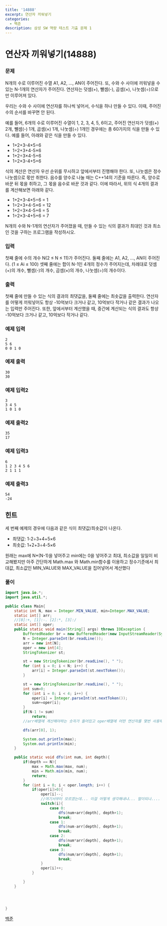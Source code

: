 ```yaml
---
title: '14888'
excerpt: 연산자 끼워넣기
categories:
  - 백준
description: 삼성 SW 역량 테스트 기출 문제 1
---
```


# 연산자 끼워넣기\(14888\)

### 문제

N개의 수로 이루어진 수열 A1, A2, ..., AN이 주어진다. 또, 수와 수 사이에 끼워넣을 수 있는 N-1개의 연산자가 주어진다. 연산자는 덧셈\(+\), 뺄셈\(-\), 곱셈\(×\), 나눗셈\(÷\)으로만 이루어져 있다.

우리는 수와 수 사이에 연산자를 하나씩 넣어서, 수식을 하나 만들 수 있다. 이때, 주어진 수의 순서를 바꾸면 안 된다.

예를 들어, 6개의 수로 이루어진 수열이 1, 2, 3, 4, 5, 6이고, 주어진 연산자가 덧셈\(+\) 2개, 뺄셈\(-\) 1개, 곱셈\(×\) 1개, 나눗셈\(÷\) 1개인 경우에는 총 60가지의 식을 만들 수 있다. 예를 들어, 아래와 같은 식을 만들 수 있다.

* 1+2+3-4×5÷6
* 1÷2+3+4-5×6
* 1+2÷3×4-5+6
* 1÷2×3-4+5+6

식의 계산은 연산자 우선 순위를 무시하고 앞에서부터 진행해야 한다. 또, 나눗셈은 정수 나눗셈으로 몫만 취한다. 음수를 양수로 나눌 때는 C++14의 기준을 따른다. 즉, 양수로 바꾼 뒤 몫을 취하고, 그 몫을 음수로 바꾼 것과 같다. 이에 따라서, 위의 식 4개의 결과를 계산해보면 아래와 같다.

* 1+2+3-4×5÷6 = 1
* 1÷2+3+4-5×6 = 12
* 1+2÷3×4-5+6 = 5
* 1÷2×3-4+5+6 = 7

N개의 수와 N-1개의 연산자가 주어졌을 때, 만들 수 있는 식의 결과가 최대인 것과 최소인 것을 구하는 프로그램을 작성하시오.

### 입력

첫째 줄에 수의 개수 N\(2 ≤ N ≤ 11\)가 주어진다. 둘째 줄에는 A1, A2, ..., AN이 주어진다. \(1 ≤ Ai ≤ 100\) 셋째 줄에는 합이 N-1인 4개의 정수가 주어지는데, 차례대로 덧셈\(+\)의 개수, 뺄셈\(-\)의 개수, 곱셈\(×\)의 개수, 나눗셈\(÷\)의 개수이다.

### 출력

첫째 줄에 만들 수 있는 식의 결과의 최댓값을, 둘째 줄에는 최솟값을 출력한다. 연산자를 어떻게 끼워넣어도 항상 -10억보다 크거나 같고, 10억보다 작거나 같은 결과가 나오는 입력만 주어진다. 또한, 앞에서부터 계산했을 때, 중간에 계산되는 식의 결과도 항상 -10억보다 크거나 같고, 10억보다 작거나 같다.

### 예제 입력

```text
2
5 6
0 0 1 0
```

### 예제 출력

```text
30
30
```

### 예제 입력2

```text
3
3 4 5
1 0 1 0
```

### 예제 출력2

```text
35
17
```

### 예제 입력3

```text
6
1 2 3 4 5 6
2 1 1 1
```

### 예제 출력3

```text
54
-24
```

## 힌트

세 번째 예제의 경우에 다음과 같은 식이 최댓값/최솟값이 나온다.

* 최댓값: 1-2÷3+4+5×6
* 최솟값: 1+2+3÷4-5×6

원래는 max에 N\*\(N-1\)을 넣어주고 min에는 0을 넣어주고 최대, 최소값을 일일이 비교해봤지만 아주 간단하게 Math.max 와 Math.min함수를 이용하고 정수기준에서 최대값, 최소값인 MIN\_VALUE와 MAX\_VALUE을 집어넣어서 계산했다

### 풀이

```java
import java.io.*;
import java.util.*;

public class Main{
    static int N, max = Integer.MIN_VALUE, min=Integer.MAX_VALUE;
    static int[] arr;
    //[0]:+, [1]:-. [2]:*, [3]:/
    static int[] oper;
    public static void main(String[] args) throws IOException {
        BufferedReader br = new BufferedReader(new InputStreamReader(System.in));
        N = Integer.parseInt(br.readLine());
        arr = new int[N];
        oper = new int[4];
        StringTokenizer st;

        st = new StringTokenizer(br.readLine(), " ");
        for (int i = 0; i < N; i++) {
            arr[i] = Integer.parseInt(st.nextToken());
        }

        st = new StringTokenizer(br.readLine(), " ");
        int sum=0;
        for (int i = 0; i < 4; i++) {
            oper[i] = Integer.parseInt(st.nextToken());
            sum+=oper[i];
        }
        if(N-1 != sum)
            return;
        //arr배열에 계산해야하는 숫자가 들어있고 oper배열에 어떤 연산자를 몇번 사용해야하는지 들어있음

        dfs(arr[0], 1);

        System.out.println(max);
        System.out.println(min);
    }

    public static void dfs(int num, int depth){
        if(depth == N){
            max = Math.max(max, num);
            min = Math.min(min, num);
            return;
        }
        for (int i = 0; i < oper.length; i++) {
            if(oper[i]>0){
                oper[i]--;
                //여기서부터 모르겠는데... 이걸 어떻게 생각해내냐... 말이되나....
                switch(i){
                    case 0:
                        dfs(num+arr[depth], depth+1);
                        break;
                    case 1:
                        dfs(num-arr[depth], depth+1);
                        break;
                    case 2:
                        dfs(num*arr[depth], depth+1);
                        break;
                    case 3:
                        dfs(num/arr[depth], depth+1);
                        break;
                }
                oper[i]++;
            }

        }
    }




}
```

[백준](https://www.acmicpc.net/problem/14888)

